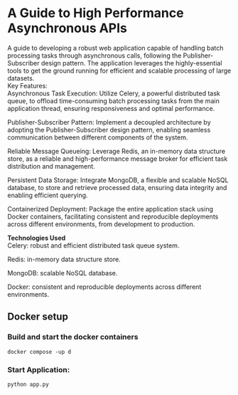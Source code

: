 # A Guide to High Performance Asynchronous APIs

A guide to developing a robust web application capable of handling batch processing tasks through asynchronous calls, following the Publisher-Subscriber design pattern. The application leverages the highly-essential tools to get the ground running for efficient and scalable processing of large datasets. \
Key Features: \
Asynchronous Task Execution: Utilize Celery, a powerful distributed task queue, to offload time-consuming batch processing tasks from the main application thread, ensuring responsiveness and optimal performance.

Publisher-Subscriber Pattern: Implement a decoupled architecture by adopting the Publisher-Subscriber design pattern, enabling seamless communication between different components of the system.

Reliable Message Queueing: Leverage Redis, an in-memory data structure store, as a reliable and high-performance message broker for efficient task distribution and management.

Persistent Data Storage: Integrate MongoDB, a flexible and scalable NoSQL database, to store and retrieve processed data, ensuring data integrity and enabling efficient querying.

Containerized Deployment: Package the entire application stack using Docker containers, facilitating consistent and reproducible deployments across different environments, from development to production.


**Technologies Used** \
Celery: robust and efficient distributed task queue system.

Redis: in-memory data structure store.

MongoDB: scalable NoSQL database.

Docker: consistent and reproducible deployments across different environments.


## Docker setup
### Build and start the docker containers
`docker compose -up d`

### Start Application:
`python app.py`


